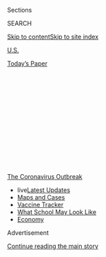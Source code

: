 <div id="app">

<div>

<div>

<div>

<div class="NYTAppHideMasthead css-1q2w90k e1suatyy0">

<div class="section css-ui9rw0 e1suatyy2">

<div class="css-eph4ug er09x8g0">

<div class="css-6n7j50">

</div>

<span class="css-1dv1kvn">Sections</span>

<div class="css-10488qs">

<span class="css-1dv1kvn">SEARCH</span>

</div>

[Skip to content](#site-content)[Skip to site
index](#site-index)

</div>

<div id="masthead-section-label" class="css-1wr3we4 eaxe0e00">

[U.S.](https://www.nytimes3xbfgragh.onion/section/us)

</div>

<div class="css-10698na e1huz5gh0">

</div>

</div>

<div id="masthead-bar-one" class="section hasLinks css-15hmgas e1csuq9d3">

<div class="css-uqyvli e1csuq9d0">

</div>

<div class="css-1uqjmks e1csuq9d1">

</div>

<div class="css-9e9ivx">

[](https://myaccount.nytimes3xbfgragh.onion/auth/login?response_type=cookie&client_id=vi)

</div>

<div class="css-1bvtpon e1csuq9d2">

[Today’s
Paper](https://www.nytimes3xbfgragh.onion/section/todayspaper)

</div>

</div>

</div>

</div>

<div data-aria-hidden="false">

<div id="site-content" data-role="main">

<div>

<div class="css-1aor85t" style="opacity:0.000000001;z-index:-1;visibility:hidden">

<div class="css-1hqnpie">

<div class="css-epjblv">

<span class="css-17xtcya">[U.S.](/section/us)</span><span class="css-x15j1o">|</span><span class="css-fwqvlz">Most
Big School Districts Aren’t Ready to Reopen. Here’s
Why.</span>

</div>

<div class="css-k008qs">

<div class="css-1iwv8en">

<span class="css-18z7m18"></span>

<div>

</div>

</div>

<span class="css-1n6z4y">https://nyti.ms/30dihiq</span>

<div class="css-1705lsu">

<div class="css-4xjgmj">

<div class="css-4skfbu" data-role="toolbar" data-aria-label="Social Media Share buttons, Save button, and Comments Panel with current comment count" data-testid="share-tools">

  - 
  - 
  - 
  - 
    
    <div class="css-6n7j50">
    
    </div>

  - 

</div>

</div>

</div>

</div>

</div>

</div>

<div id="NYT_TOP_BANNER_REGION" class="css-13pd83m">

<div>

<div id="styln-prism-menu-1592847958612" class="section interactive-content interactive-size-medium css-1edisqu">

<div class="css-17ih8de interactive-body">

<div id="scroll-container" class="css-1gj85ro">

[<span class="styln-title-wrap"><span class="css-1pje3qr">The
Coronavirus</span><span class="css-1pje3qr">
Outbreak</span></span>](https://www.nytimes3xbfgragh.onion/news-event/coronavirus?action=click&pgtype=Article&state=default&region=TOP_BANNER&context=storylines_menu)

  - <span class="css-kqxiym" data-emphasize="true">live</span>[Latest
    Updates](https://www.nytimes3xbfgragh.onion/2020/08/02/world/coronavirus-updates.html?action=click&pgtype=Article&state=default&region=TOP_BANNER&context=storylines_menu)
  - [Maps and
    Cases](https://www.nytimes3xbfgragh.onion/interactive/2020/us/coronavirus-us-cases.html?action=click&pgtype=Article&state=default&region=TOP_BANNER&context=storylines_menu)
  - [Vaccine
    Tracker](https://www.nytimes3xbfgragh.onion/interactive/2020/science/coronavirus-vaccine-tracker.html?action=click&pgtype=Article&state=default&region=TOP_BANNER&context=storylines_menu)
  - [What School May Look
    Like](https://www.nytimes3xbfgragh.onion/interactive/2020/07/29/us/schools-reopening-coronavirus.html?action=click&pgtype=Article&state=default&region=TOP_BANNER&context=storylines_menu)
  - [Economy](https://www.nytimes3xbfgragh.onion/live/2020/07/31/business/stock-market-today-coronavirus?action=click&pgtype=Article&state=default&region=TOP_BANNER&context=storylines_menu)

</div>

</div>

</div>

</div>

</div>

<div id="top-wrapper" class="css-1sy8kpn">

<div id="top-slug" class="css-l9onyx">

Advertisement

</div>

[Continue reading the main
story](#after-top)

<div class="ad top-wrapper" style="text-align:center;height:100%;display:block;min-height:250px">

<div id="top" class="place-ad" data-position="top" data-size-key="top">

</div>

</div>

<div id="after-top">

</div>

</div>

<div>

<div id="sponsor-wrapper" class="css-1hyfx7x">

<div id="sponsor-slug" class="css-19vbshk">

Supported by

</div>

[Continue reading the main
story](#after-sponsor)

<div id="sponsor" class="ad sponsor-wrapper" style="text-align:center;height:100%;display:block">

</div>

<div id="after-sponsor">

</div>

</div>

<div class="css-186x18t">

</div>

<div class="css-1vkm6nb ehdk2mb0">

# Most Big School Districts Aren’t Ready to Reopen. Here’s Why.

</div>

All but two of the nation’s 10 largest districts exceed a key public
health threshold, according to a New York Times analysis.

<div class="css-79elbk" data-testid="photoviewer-wrapper">

<div class="css-z3e15g" data-testid="photoviewer-wrapper-hidden">

</div>

<div class="css-1a48zt4 ehw59r15" data-testid="photoviewer-children">

![<span class="css-16f3y1r e13ogyst0" data-aria-hidden="true">Ann Darby,
left, and Rosa Herrera, both science teachers, checked in students on
Tuesday before a summer camp at Wylie High School in Wylie,
Texas.</span><span class="css-cnj6d5 e1z0qqy90" itemprop="copyrightHolder"><span class="css-1ly73wi e1tej78p0">Credit...</span><span><span>LM
Otero/Associated
Press</span></span></span>](https://static01.graylady3jvrrxbe.onion/images/2020/07/14/us/14virus-schools/merlin_174563640_d9c4929f-c7a1-4342-bdb5-7c191ad5704e-articleLarge.jpg?quality=75&auto=webp&disable=upscale)

</div>

</div>

<div class="css-18e8msd">

<div class="css-pdw9fk epjyd6m0">

<div class="css-1txwxcy ey68jwv0" data-aria-hidden="true">

[![Dana
Goldstein](https://static01.graylady3jvrrxbe.onion/images/2018/06/12/multimedia/author-dana-goldstein/author-dana-goldstein-thumbLarge.png
"Dana Goldstein")](https://www.nytimes3xbfgragh.onion/by/dana-goldstein)[![Eliza
Shapiro](https://static01.graylady3jvrrxbe.onion/images/2018/12/28/multimedia/author-eliza-shapiro/author-eliza-shapiro-thumbLarge.png
"Eliza Shapiro")](https://www.nytimes3xbfgragh.onion/by/eliza-shapiro)

</div>

<div class="css-1baulvz">

By [<span class="css-1baulvz" itemprop="name">Dana
Goldstein</span>](https://www.nytimes3xbfgragh.onion/by/dana-goldstein)
and [<span class="css-1baulvz last-byline" itemprop="name">Eliza
Shapiro</span>](https://www.nytimes3xbfgragh.onion/by/eliza-shapiro)

</div>

</div>

  - 
    
    <div class="css-ld3wwf e16638kd2">
    
    Published July 14, 2020Updated July 16,
    2020
    
    </div>

  - 
    
    <div class="css-4xjgmj">
    
    <div class="css-pvvomx" data-role="toolbar" data-aria-label="Social Media Share buttons, Save button, and Comments Panel with current comment count" data-testid="share-tools">
    
      - 
      - 
      - 
      - 
        
        <div class="css-6n7j50">
        
        </div>
    
      - 
    
    </div>
    
    </div>

</div>

</div>

<div class="section meteredContent css-1r7ky0e" name="articleBody" itemprop="articleBody">

<div class="css-1fanzo5 StoryBodyCompanionColumn">

<div class="css-53u6y8">

As education leaders decide whether to reopen classrooms in the fall
amid a raging pandemic, many are looking to a standard generally agreed
upon among epidemiologists: To control community spread of the
coronavirus, the average daily infection rate among those who are tested
should not exceed 5 percent.

But of the nation’s [10 largest school
districts](https://nces.ed.gov/programs/digest/d17/tables/dt17_215.30.asp),
only New York City and Chicago appear to have achieved that public
health goal, according to a New York Times analysis of city and
county-level data.

Some of the biggest districts, like Miami-Dade County in Florida and
Clark County, Nev., which includes Las Vegas, are in counties that have
recently reported positive test rates more than four times greater than
the 5 percent threshold, the data shows.

</div>

</div>

<div>

</div>

<div class="css-1fanzo5 StoryBodyCompanionColumn">

<div class="css-53u6y8">

The alarming spread of the virus has prompted a growing number of
districts to announce they would rely on online instruction in the fall.
The superintendent of the nation’s sixth-largest district, in Broward
County, Fla., on Tuesday recommended full-time remote learning despite
pressure from the state’s governor and President Trump. That followed
[an announcement on
Monday](https://www.nytimes3xbfgragh.onion/2020/07/13/us/lausd-san-diego-school-reopening.html)
that California’s two largest districts, Los Angeles and San Diego, will
teach 100 percent online.

</div>

</div>

<div class="css-1fanzo5 StoryBodyCompanionColumn">

<div class="css-53u6y8">

“I’m just super frustrated and really disappointed that our nation, our
states and our communities have not exercised the discipline that they
need in order to get the coronavirus under control,” said Robert W.
Runcie, the Broward superintendent. “Now the futures of our young people
are collateral damage from our inability to take this thing seriously.”

In recent days, Nashville, Atlanta, Arlington, Va., and Oakland, Calif.,
have also announced plans to start the school year remotely.

The broad national move to keep schools shuttered represents a deepening
crisis for the nation’s tens of millions of schoolchildren, who are
already [falling
behind](https://www.nytimes3xbfgragh.onion/2020/06/05/us/coronavirus-education-lost-learning.html)
academically and socially during the pandemic.

The decisions will also require working parents to continue to carry a
[heavy
burden](https://www.nytimes3xbfgragh.onion/2020/07/10/nyregion/nyc-school-daycare-reopening.html)
of ad hoc child care and home schooling, which is presenting families
with impossible trade-offs.

</div>

</div>

<div class="css-1fanzo5 StoryBodyCompanionColumn">

<div class="css-53u6y8">

Many European and Asian nations have been able to [reopen schools
safely](https://www.nytimes3xbfgragh.onion/2020/07/11/health/coronavirus-schools-reopen.html)
after controlling the spread of the virus using tools such as widespread
mask wearing, testing and contact tracing. Some American health experts
believe that operating schools may be safer than generally acknowledged,
given research suggesting that young children are less likely than
adults to either [contract](https://pubmed.ncbi.nlm.nih.gov/32546824/)
the coronavirus or to [spread
it](https://pediatrics.aappublications.org/content/early/2020/07/08/peds.2020-004879).

</div>

</div>

<div class="css-79elbk" data-testid="photoviewer-wrapper">

<div class="css-z3e15g" data-testid="photoviewer-wrapper-hidden">

</div>

<div class="css-1a48zt4 ehw59r15" data-testid="photoviewer-children">

![<span class="css-16f3y1r e13ogyst0" data-aria-hidden="true">A teacher
handed out coursework to students during a June class at Kinugawa
Elementary School in Nikko,
Japan.</span><span class="css-cnj6d5 e1z0qqy90" itemprop="copyrightHolder"><span class="css-1ly73wi e1tej78p0">Credit...</span><span>Carl
Court/Getty
Images</span></span>](https://static01.graylady3jvrrxbe.onion/images/2020/07/14/us/14virus-schools02/merlin_173143980_2090a5ea-a585-4bbe-b66f-2bbda0c6f3de-articleLarge.jpg?quality=75&auto=webp&disable=upscale)

</div>

</div>

<div class="css-1fanzo5 StoryBodyCompanionColumn">

<div class="css-53u6y8">

But the fact remains that the United States has failed to control the
spread of the coronavirus, making it difficult to apply the reassuring
news from abroad. Local and state leaders must now decide on the best
course of action between two bad choices: either open school buildings
and take the risk that educators, students and parents become ill, or
keep them shuttered and hinder the development of tens of millions of
children.

“These are like wartime decisions,” Mr. Runcie said. “This is literally
like sending people into battle, and without appropriate
tools.”

<div id="NYT_MAIN_CONTENT_1_REGION" class="css-9tf9ac">

<div>

<div id="styln-covid-updates-world" class="section interactive-content interactive-size-medium css-1ftcdic">

<div class="css-17ih8de interactive-body">

<div id="styln-briefing-block" data-asset-id="QXJ0aWNsZTpueXQ6Ly9hcnRpY2xlLzhiMjRmNTQ0LWVhMmUtNTlmNC1hMDZiLTM0YWI3YTlmN2E4YQ==">

<div class="briefing-block-header-section">

# [Latest Updates: Global Coronavirus Outbreak](https://www.nytimes3xbfgragh.onion/2020/08/01/world/coronavirus-covid-19.html?action=click&pgtype=Article&state=default&region=MAIN_CONTENT_1&context=storylines_live_updates)

<div class="briefing-block-ts">

Updated 2020-08-02T17:52:35.962Z

</div>

</div>

  - [The U.S. reels as July cases more than double the total of any
    other
    month.](https://www.nytimes3xbfgragh.onion/2020/08/01/world/coronavirus-covid-19.html?action=click&pgtype=Article&state=default&region=MAIN_CONTENT_1&context=storylines_live_updates#link-34047410)
  - [Top U.S. officials work to break an impasse over the federal
    jobless
    benefit.](https://www.nytimes3xbfgragh.onion/2020/08/01/world/coronavirus-covid-19.html?action=click&pgtype=Article&state=default&region=MAIN_CONTENT_1&context=storylines_live_updates#link-780ec966)
  - [Its outbreak untamed, Melbourne goes into even greater
    lockdown.](https://www.nytimes3xbfgragh.onion/2020/08/01/world/coronavirus-covid-19.html?action=click&pgtype=Article&state=default&region=MAIN_CONTENT_1&context=storylines_live_updates#link-2bc8948)

<div class="briefing-block-footer">

<div class="briefing-block-footer-meta">

[See more
updates](https://www.nytimes3xbfgragh.onion/2020/08/01/world/coronavirus-covid-19.html?action=click&pgtype=Article&state=default&region=MAIN_CONTENT_1&context=storylines_live_updates)

</div>

<div class="briefing-block-briefinglinks">

<span>More live coverage:</span>
[Markets](https://www.nytimes3xbfgragh.onion/live/2020/07/31/business/stock-market-today-coronavirus?action=click&pgtype=Article&state=default&region=MAIN_CONTENT_1&context=storylines_live_updates)

</div>

</div>

</div>

</div>

</div>

</div>

</div>

In the United States, districts are increasingly splitting into three
groups: those that plan to teach online only, those that will allow
families to choose between in-person and at-home instruction, and those
offering a hybrid approach, with students spending some days in
classrooms and some learning remotely.

Many large districts fall into the third category, although more are
moving into the first as the virus continues to rage in their regions.

The 5 percent positive test rate was not developed specifically for
schools, but it has emerged as a metric that many districts are
considering when making plans.

</div>

</div>

<div>

</div>

<div class="css-1fanzo5 StoryBodyCompanionColumn">

<div class="css-53u6y8">

The number comes from a general threshold [established by public health
experts](https://globalepidemics.org/wp-content/uploads/2020/06/key_metrics_and_indicators_v4.pdf),
who say that a positive test rate of less than 10 percent, and ideally
under 3 percent, is generally needed to control and suppress the spread
of the virus in a community.

The [World Health
Organization](https://coronavirus.jhu.edu/testing/testing-positivity)
encourages governments to reopen their economies only if their
positivity rates are below 5 percent for at least two weeks. But the
rate is a reliable indicator only when there is widespread testing, and
[many states are still not testing
enough.](https://www.nytimes3xbfgragh.onion/interactive/2020/us/coronavirus-testing.html)

This week, Gov. Andrew M. Cuomo of New York, a Democrat, announced that
schools across the state could only reopen in September if they were in
a region where the average daily infection rate was below 5 percent over
a two-week period. None of the state’s 10 regions currently have an
infection rate over 2 percent.

Jim Malatras, an aide to the governor, said the state “wanted to
establish an objective number so schools can
plan.”

</div>

</div>

<div class="css-79elbk" data-testid="photoviewer-wrapper">

<div class="css-z3e15g" data-testid="photoviewer-wrapper-hidden">

</div>

<div class="css-1a48zt4 ehw59r15" data-testid="photoviewer-children">

<div class="css-1xdhyk6 erfvjey0">

<span class="css-1ly73wi e1tej78p0">Image</span>

<div class="css-zjzyr8">

<div data-testid="lazyimage-container" style="height:270.02222222222224px">

</div>

</div>

</div>

<span class="css-16f3y1r e13ogyst0" data-aria-hidden="true">Teachers in
Orange County, Fla., protested outside the school district’s
headquarters in Orlando this month, objecting to Gov. Ron DeSantis’s
efforts to have schools open five days a
week.</span><span class="css-cnj6d5 e1z0qqy90" itemprop="copyrightHolder"><span class="css-1ly73wi e1tej78p0">Credit...</span><span>Joe
Burbank/Orlando Sentinel, via Associated Press</span></span>

</div>

</div>

<div class="css-1fanzo5 StoryBodyCompanionColumn">

<div class="css-53u6y8">

In Florida, which has five of the nation’s largest school districts —
Miami-Dade, Broward, Hillsborough, Orange and Palm Beach Counties —
officials have taken a different approach, aggressively pushing schools
to resume operations.

</div>

</div>

<div class="css-1fanzo5 StoryBodyCompanionColumn">

<div class="css-53u6y8">

Last week, the state’s education commissioner, Richard Corcoran, who was
nominated by Gov. Ron DeSantis, a Republican, issued an [emergency
order](http://www.fldoe.org/core/fileparse.php/19861/urlt/DOE-2020-EO-06.pdf)
asking districts to reopen “brick and mortar schools with the full
panoply of services.”

But fully staffing the Broward school system to maintain social
distancing between students and staff members would require at least
$230 million in new funding, Mr. Runcie said, because of the need to
hire thousands of additional teachers to reduce class sizes to an
average of 14 students.

In California, where case numbers have been soaring, **** reopening
schools has become a moving target. Just two and a half weeks ago, when
Gov. Gavin Newsom, a Democrat, signed the state budget, it included
strong language that discouraged schools from operating exclusively
online.

But as cases climbed, concerns about too much online instruction quickly
morphed into concerns about too little school safety. California is
using the 5 percent positivity threshold as a guideline — one that has
grown **** increasingly distant in many places. In Los Angeles County,
home to the nation’s second-largest school district, the positivity rate
has averaged [9 percent over the past seven
days.](http://publichealth.lacounty.gov/media/coronavirus/data/index.htm)

“We had hoped it wouldn’t get to this point,” said the Los Angeles
schools superintendent, Austin Beutner. “All of a sudden, in the middle
of June, everything just went through the roof.”

The decision by Los Angeles and San Diego to teach online is expected to
be influential. Several other large districts in the state, including
San Bernardino, Santa Clara and Oakland, will start the year remotely,
and this week the public schools in Pasadena and the entirety of
Stanislaus County in the Central Valley said they would delay in-person
learning at least for the first weeks of August.

</div>

</div>

<div>

</div>

<div class="css-1fanzo5 StoryBodyCompanionColumn">

<div class="css-53u6y8">

Even in Orange County, Calif., where a cluster of conservative officials
has aggressively pushed for reopening, larger districts have been
hearing from teachers’ unions and nervously eyeing the local test
positivity rate, which [averaged 14.6
percent](https://ochca.maps.arcgis.com/apps/opsdashboard/index.html#/cc4859c8c522496b9f21c451de2fedae)
over the last seven
days.

<div id="NYT_MAIN_CONTENT_3_REGION" class="css-9tf9ac">

<div>

<div id="styln-prism-freeform-1594220623585" class="section interactive-content interactive-size-medium css-1ftcdic">

<div class="css-17ih8de interactive-body">

<div id="prism-freeform-block-62021" class="css-19mumt8" data-role="complementary" data-storyline="The Coronavirus Outbreak" data-truncated="true" tabindex="0">

<div class="css-a8d9oz">

<div class="css-eb027h">

[](https://www.nytimes3xbfgragh.onion/news-event/coronavirus?action=click&pgtype=Article&state=default&region=MAIN_CONTENT_3&context=storylines_faq)

### The Coronavirus Outbreak ›

#### Frequently Asked Questions

Updated July 27, 2020

  - #### Should I refinance my mortgage?
    
      - [It could be a good
        idea,](https://www.nytimes3xbfgragh.onion/article/coronavirus-money-unemployment.html?action=click&pgtype=Article&state=default&region=MAIN_CONTENT_3&context=storylines_faq)
        because mortgage rates have [never been
        lower.](https://www.nytimes3xbfgragh.onion/2020/07/16/business/mortgage-rates-below-3-percent.html?action=click&pgtype=Article&state=default&region=MAIN_CONTENT_3&context=storylines_faq)
        Refinancing requests have pushed mortgage applications to some
        of the highest levels since 2008, so be prepared to get in line.
        But defaults are also up, so if you’re thinking about buying a
        home, be aware that some lenders have tightened their standards.

  - #### What is school going to look like in September?
    
      - It is unlikely that many schools will return to a normal
        schedule this fall, requiring the grind of [online
        learning](https://www.nytimes3xbfgragh.onion/2020/06/05/us/coronavirus-education-lost-learning.html?action=click&pgtype=Article&state=default&region=MAIN_CONTENT_3&context=storylines_faq),
        [makeshift child
        care](https://www.nytimes3xbfgragh.onion/2020/05/29/us/coronavirus-child-care-centers.html?action=click&pgtype=Article&state=default&region=MAIN_CONTENT_3&context=storylines_faq)
        and [stunted
        workdays](https://www.nytimes3xbfgragh.onion/2020/06/03/business/economy/coronavirus-working-women.html?action=click&pgtype=Article&state=default&region=MAIN_CONTENT_3&context=storylines_faq)
        to continue. California’s two largest public school districts —
        Los Angeles and San Diego — said on July 13, that [instruction
        will be remote-only in the
        fall](https://www.nytimes3xbfgragh.onion/2020/07/13/us/lausd-san-diego-school-reopening.html?action=click&pgtype=Article&state=default&region=MAIN_CONTENT_3&context=storylines_faq),
        citing concerns that surging coronavirus infections in their
        areas pose too dire a risk for students and teachers. Together,
        the two districts enroll some 825,000 students. They are the
        largest in the country so far to abandon plans for even a
        partial physical return to classrooms when they reopen in
        August. For other districts, the solution won’t be an
        all-or-nothing approach. [Many
        systems](https://bioethics.jhu.edu/research-and-outreach/projects/eschool-initiative/school-policy-tracker/),
        including the nation’s largest, New York City, are devising
        [hybrid
        plans](https://www.nytimes3xbfgragh.onion/2020/06/26/us/coronavirus-schools-reopen-fall.html?action=click&pgtype=Article&state=default&region=MAIN_CONTENT_3&context=storylines_faq)
        that involve spending some days in classrooms and other days
        online. There’s no national policy on this yet, so check with
        your municipal school system regularly to see what is happening
        in your community.

  - #### Is the coronavirus airborne?
    
      - The coronavirus [can stay aloft for hours in tiny droplets in
        stagnant
        air](https://www.nytimes3xbfgragh.onion/2020/07/04/health/239-experts-with-one-big-claim-the-coronavirus-is-airborne.html?action=click&pgtype=Article&state=default&region=MAIN_CONTENT_3&context=storylines_faq),
        infecting people as they inhale, mounting scientific evidence
        suggests. This risk is highest in crowded indoor spaces with
        poor ventilation, and may help explain super-spreading events
        reported in meatpacking plants, churches and restaurants. [It’s
        unclear how often the virus is
        spread](https://www.nytimes3xbfgragh.onion/2020/07/06/health/coronavirus-airborne-aerosols.html?action=click&pgtype=Article&state=default&region=MAIN_CONTENT_3&context=storylines_faq)
        via these tiny droplets, or aerosols, compared with larger
        droplets that are expelled when a sick person coughs or sneezes,
        or transmitted through contact with contaminated surfaces, said
        Linsey Marr, an aerosol expert at Virginia Tech. Aerosols are
        released even when a person without symptoms exhales, talks or
        sings, according to Dr. Marr and more than 200 other experts,
        who [have outlined the evidence in an open letter to the World
        Health
        Organization](https://academic.oup.com/cid/article/doi/10.1093/cid/ciaa939/5867798).

  - #### What are the symptoms of coronavirus?
    
      - Common symptoms [include fever, a dry cough, fatigue and
        difficulty breathing or shortness of
        breath.](https://www.nytimes3xbfgragh.onion/article/symptoms-coronavirus.html?action=click&pgtype=Article&state=default&region=MAIN_CONTENT_3&context=storylines_faq)
        Some of these symptoms overlap with those of the flu, making
        detection difficult, but runny noses and stuffy sinuses are less
        common. [The C.D.C. has
        also](https://www.nytimes3xbfgragh.onion/2020/04/27/health/coronavirus-symptoms-cdc.html?action=click&pgtype=Article&state=default&region=MAIN_CONTENT_3&context=storylines_faq)
        added chills, muscle pain, sore throat, headache and a new loss
        of the sense of taste or smell as symptoms to look out for. Most
        people fall ill five to seven days after exposure, but symptoms
        may appear in as few as two days or as many as 14 days.

  - #### Does asymptomatic transmission of Covid-19 happen?
    
      - So far, the evidence seems to show it does. A widely cited
        [paper](https://www.nature.com/articles/s41591-020-0869-5)
        published in April suggests that people are most infectious
        about two days before the onset of coronavirus symptoms and
        estimated that 44 percent of new infections were a result of
        transmission from people who were not yet showing symptoms.
        Recently, a top expert at the World Health Organization stated
        that transmission of the coronavirus by people who did not have
        symptoms was “very rare,” [but she later walked back that
        statement.](https://www.nytimes3xbfgragh.onion/2020/06/09/world/coronavirus-updates.html?action=click&pgtype=Article&state=default&region=MAIN_CONTENT_3&context=storylines_faq#link-1f302e21)

<div id="styln-survey-component-62021" class="styln-survey-component" data-surveyname="faq" data-surveystoryline="coronavirus">

</div>

</div>

<div class="css-6mllg9">

</div>

<div class="css-pmm6ed">

<span class="css-5gimkt"></span>

</div>

</div>

</div>

</div>

</div>

</div>

</div>

On Monday, the county’s Board of Education voted to recommend that
schools reopen without social distancing and other precautions. But
their recommendation is not binding, and on Tuesday, the Santa Ana
Unified School District, the county’s second-largest, announced it
[would
pivot](https://www.sausd.us/site/default.aspx?PageType=3&DomainID=1&ModuleInstanceID=6157&ViewID=6446EE88-D30C-497E-9316-3F8874B3E108&RenderLoc=0&FlexDataID=96385&PageID=1)
from a planned hybrid reopening to distance learning.

“While we hope at some point to have our students attend our schools
alongside their classmates and teachers, now is not the time,” the
superintendent, Jerry Almendarez, said in a statement.

In the Northeast, parents and school leaders face a very different
landscape. New York City, the nation’s largest district with some 1.1
million students and 1,800 schools, was the center of the country’s
outbreak this spring. Now the city’s average positive test rate hovers
around 2 percent — the lowest among the country’s largest school
districts.

</div>

</div>

<div class="css-79elbk" data-testid="photoviewer-wrapper">

<div class="css-z3e15g" data-testid="photoviewer-wrapper-hidden">

</div>

<div class="css-1a48zt4 ehw59r15" data-testid="photoviewer-children">

<div class="css-1xdhyk6 erfvjey0">

<span class="css-1ly73wi e1tej78p0">Image</span>

<div class="css-zjzyr8">

<div data-testid="lazyimage-container" style="height:257.77777777777777px">

</div>

</div>

</div>

<span class="css-16f3y1r e13ogyst0" data-aria-hidden="true">New York
City schools plan to offer part-time in-person instruction in the
fall.</span><span class="css-cnj6d5 e1z0qqy90" itemprop="copyrightHolder"><span class="css-1ly73wi e1tej78p0">Credit...</span><span>Gabriela
Bhaskar for The New York Times</span></span>

</div>

</div>

<div class="css-1fanzo5 StoryBodyCompanionColumn">

<div class="css-53u6y8">

That leaves New York virtually alone — with the exception of Chicago,
the third-largest district, where the city had a 5 percent positivity
rate — in having the virus sufficiently under control to satisfy the
public health threshold. Still, New York City will likely [offer
in-person instruction only one to three days a
week](https://www.nytimes3xbfgragh.onion/2020/07/08/nyregion/nyc-schools-reopening-plan.html)
when the school year begins in September.

In Texas, Gov. Greg Abbott, a Republican, has made the return to
classrooms a priority, but he [signaled greater flexibility on
Tuesday](https://www.texastribune.org/2020/07/14/texas-schools-online-pandemic/)
amid a steep uptick in virus cases. The state’s guidelines require
districts to offer in-person education five days a week, although
parents could choose to have children learn online only.

</div>

</div>

<div class="css-1fanzo5 StoryBodyCompanionColumn">

<div class="css-53u6y8">

The Houston Federation of Teachers, a union that represents 6,500
educators, had blasted the state’s plan for reopening campuses as
“unacceptably vague and hardly adequate.” In a letter sent to the
school district on Sunday, teachers asked to delay classroom instruction
until the area had seen a decline in new cases for at least 14 days and
achieved the positive test rate of less than 5 percent. That is far from
the current landscape in greater Houston, which in recent days had [a
positive test rate of 13
percent](https://www.tmc.edu/coronavirus-updates/covid-19-testing-trends/).

“No one wants to be inside the school building more than teachers,” said
Maxie Hollingsworth, a math teacher at a Houston elementary school. But
Ms. Hollingsworth said she was not comfortable returning to her
classroom and risking infection; her daughter has asthma and is at
higher risk of complications from the coronavirus.

“The plain truth to me,” she said, “is it is immoral to reopen schools
without the things we need in place.”

Texas officials are closely watching the national landscape, and it is
possible they will modify the five-day-a-week requirement. The Houston
Independent School District, the nation’s seventh largest with 209,000
students, is expected to make an announcement on Wednesday about plans
for the academic year.

Rising virus counts in Clark County, Nev., are complicating plans for
the nation’s fifth-largest district to provide 326,000 students with two
days per week of in-person learning.

“The No. 1 aspect is safety,” said Linda Cavazos, the vice president of
the district’s board of trustees. “We may be looking at having to change
the entire thing to distance learning.”

Nery Martinez, who has two teenage children and was laid off from his
job as a bartender at the Caesars Palace casino because of the pandemic,
said he preferred online instruction, despite the financial impact that
supervising his children’s learning would have on his family once he
goes back to work.

</div>

</div>

<div class="css-1fanzo5 StoryBodyCompanionColumn">

<div class="css-53u6y8">

“Face to face is a lot of risk,” he said. “I need to make the money to
pay rent, but I want to be here to protect them.”

Contributing reporting were Shawn Hubler, Dan Levin, Sarah Mervosh and
Mitch Smith.

</div>

</div>

<div>

</div>

</div>

<div>

</div>

<div>

</div>

<div>

</div>

<div>

<div id="bottom-wrapper" class="css-1ede5it">

<div id="bottom-slug" class="css-l9onyx">

Advertisement

</div>

[Continue reading the main
story](#after-bottom)

<div id="bottom" class="ad bottom-wrapper" style="text-align:center;height:100%;display:block;min-height:90px">

</div>

<div id="after-bottom">

</div>

</div>

</div>

</div>

</div>

## Site Index

<div>

</div>

## Site Information Navigation

  - [© <span>2020</span> <span>The New York Times
    Company</span>](https://help.nytimes3xbfgragh.onion/hc/en-us/articles/115014792127-Copyright-notice)

<!-- end list -->

  - [NYTCo](https://www.nytco.com/)
  - [Contact
    Us](https://help.nytimes3xbfgragh.onion/hc/en-us/articles/115015385887-Contact-Us)
  - [Work with us](https://www.nytco.com/careers/)
  - [Advertise](https://nytmediakit.com/)
  - [T Brand Studio](http://www.tbrandstudio.com/)
  - [Your Ad
    Choices](https://www.nytimes3xbfgragh.onion/privacy/cookie-policy#how-do-i-manage-trackers)
  - [Privacy](https://www.nytimes3xbfgragh.onion/privacy)
  - [Terms of
    Service](https://help.nytimes3xbfgragh.onion/hc/en-us/articles/115014893428-Terms-of-service)
  - [Terms of
    Sale](https://help.nytimes3xbfgragh.onion/hc/en-us/articles/115014893968-Terms-of-sale)
  - [Site
    Map](https://spiderbites.nytimes3xbfgragh.onion)
  - [Help](https://help.nytimes3xbfgragh.onion/hc/en-us)
  - [Subscriptions](https://www.nytimes3xbfgragh.onion/subscription?campaignId=37WXW)

</div>

</div>

</div>

</div>
